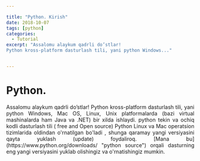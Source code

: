 ```yaml
---

title: "Python. Kirish"
date: 2018-10-07
tags: [python]
categories:
  - Tutorial
excerpt: "Assalomu alaykum qadrli do’stlar!
Python kross-platform dasturlash tili, yani python Windows..."


---
```



# Python.

<div style="text-align: justify">Assalomu alaykum qadrli do’stlar!
Python kross-platform dasturlash tili, yani python Windows, Mac OS, Linux, Unix platformalarda (bazi virtual mashinalarda ham Java va .NET) bir xilda ishlaydi. python tekin va ochiq kodli dasturlash tili ( free and Open source)
Python Linux va Mac operatsion tizimlarida oldindan o'rnatilgan bo'ladi , shunga qaramay yangi versiyasini qayta yuklash (update) foydaliroq.  
[Mana bu](https://www.python.org/downloads/ "python source") orqali dasturning eng yangi versiyasini yuklab olishingiz va o'rnatishingiz mumkin.
 </div>
